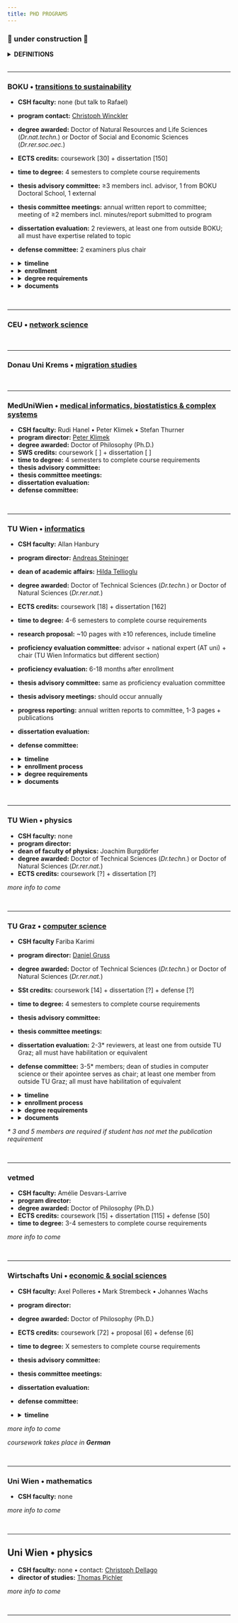 ```yaml
---
title: PHD PROGRAMS
---
```


### 🚧  under construction  🚧

<details><summary><b>DEFINITIONS</b></summary>
  
  - **advisor / supervisor** : these terms may be used interchangeably to denote the faculty member who is directly guiding your thesis research and shares responsibility for your professional development as a researcher; at CSH, usually <b>advisor</b> is used
  - **mentor** : at CSH, this term is most often used to refer to your advisor; in other programs (e.g. TU Graz) the term denotes another person (i.e. not your advisor) whom you consult for professional development purposes or advice, for instance especially if your career interests lie outside of academia
  - **Betreuer** : a habilitated faculty member at a university who can officially supervise a doctoral thesis
  - **habilitation / venia docendi** : an academic qualification required of faculty in AT (and other European countries) leading to the title of *Dr. habil* or Privatdozent/in; approximately equivalent to tenure in the US, or a position of associate or full professor \(US\) or senior lecturer \(UK\)
  - **director of studies / Studienleiter** : a faculty member at a university who can decide what counts toward degree requirements and approves that students have met the requirements for the degree
  - **thesis proposal / exposé / Dissertationskonzept** : a written document that outlines the goals, background, methods and approaches, timeline and planning for the thesis research; the specifics, such as required sections and length, vary among programs
  - **qualifying exam / proficiency evaluation / thesis proposal defense** : an oral examination in which the student's proposed thesis research as well as their knowledge of the field of study is interrogated by a committee of experts; this is not required by all programs and often follows submission of a **thesis proposal**
  - **educational agreement** : a binding agreement from the advisor committing to supervise the thesis research and dissertation until its completion; once signed, the student may choose to dissolve the agreement at any time, but the advisor may only petition to do so after a specified period (e.g. 5 years) if the thesis has not been completed
  - **thesis (advisory) committee** : a group of scholars with expertise in area\(s\) relevant to the thesis research and/or who may provide a broader perspective to help guide the dissertation
  - **thesis / dissertation / Doktorarbeit** : these words usually refer to the same thing, which is the written document that describes your  research and places this in the broader context of your field or discipline and makes clear what new knowledge your work has contributed as well as what future directions the inquiry might take; the dissertation should be an original work unless explicitly allowed otherwise  *(NOTE: the **thesis** and **Doktorarbeit** can be more precisely defined as the intellectual arguments rather than the document per se  – but these meanings are generally referenced interchangeably.)*
  - **cummulative dissertation / Manteldissertation** : a dissertation that incorporates publications or manuscripts directly (i.e. the dissertation is not "original" in the strictest sense) but still provides an original introduction and conclusion that places the research in context and outlines its contributions and future directions
  - **dissertation evaluation / dissertation review** : refers to the process of soliciting written critique and/or grading of the dissertation from a group of scholars with expertise in the area\(s\) most relevant to the thesis research; the reviews most often become part of the criteria reviewed by the **thesis defense committee** to arrive upon a final recommendation for conferral of the doctoral degree; ideally the reviewers also serve on the **thesis defense committee**; reviewers are often nominated by the student in consultation with their advisor
  - **defense / defensio / Verteidigung / Rigorosum / viva voce** : a public presentation of the concluded thesis research and defense of the arguments therein to a committee of experts \(**thesis defense committee**\) who will make a recommendation as to whether the doctoral degree should be conferred
  - **thesis defense committee / defensio commission / examination committee** : a group of scholars with expertise in the area\(s\) most relevant to the thesis research and who will evaluate whether the candidate has met the requirements for the doctoral degree; members are often nominated by the student in consultation with their advisor
    
</details>

<br />

---
### BOKU • [transitions to sustainability]()
- **CSH faculty:** none (but talk to Rafael)
- **program contact:** [Christoph Winckler](https://boku.ac.at/personen/person/16073745BD38FB0B)
- **degree awarded:** Doctor of Natural Resources and Life Sciences \(*Dr.nat.techn.*\) or Doctor of Social and Economic Sciences \(*Dr.rer.soc.oec.*\)
- **ECTS credits:** coursework \[30\] + dissertation \[150\]
- **time to degree:** 4 semesters to complete course requirements
- **thesis advisory committee:** ≥3 members incl. advisor, 1 from BOKU Doctoral School, 1 external
- **thesis committee meetings:** annual written report to committee; meeting of ≥2 members incl. minutes/report submitted to program
- **dissertation evaluation:** 2 reviewers, at least one from outside BOKU; all must have expertise related to topic
- **defense committee:** 2 examiners plus chair
- <details><summary><b>timeline</b></summary>
  
  - YR1 • develop thesis research proposal
  - YR1 • complete dissertation \(doctoral thesis\) agreement with advisor
  - YR2 • within 1 year of acceptance of dissertation agreement: enroll + submit exposé
  - YR2 • coursework + thesis research 
  - YR3 • coursework + thesis research
  - END • ≥2 months prior to completion: schedule tentative date for defense
  - END • ≥2 months prior to completion: dissertation submitted to dean of studies; dissertation shared with reviewers 
  - END • ~2 weeks prior to completion: defense

  </details>
- <details><summary><b>enrollment</b></summary>

  - contact:
  - prerequisites:
  - required documents:
  - process:

  </details>
- <details><summary><b>degree requirements</b></summary>
  
  - acceptance of dissertation agreement by program coordinator
  - courses: [see list](phdcourses.md#boku--transitions-to-sustainability)
  - publications: *nothing specified*
  - dissertation: original monograph *or* cummulative dissertation incl ≥2 first-author publications plus "framework paper"; require 2 hardcopies
  - defense: public presenation \(20-30 min\) and defense to examination committee

  </details>
- <details><summary><b>documents</b></summary>
  
  - [registration of doctoral project](https://boku.ac.at/fileadmin/data/H05000/H11100/_TEMP_/Studienangebot/3_Doktoratsstudien/Formulare/796764_T2S_Anmeldung_Projekt_Doktorat_2020_EN.docx)
  - [additional coursework](https://boku.ac.at/fileadmin/data/H05000/H11100/_TEMP_/Studienangebot/3_Doktoratsstudien/Formulare/796761-796769_Nachnominierung_2021_EN.docx)
  - [curriculum](https://boku.ac.at/fileadmin/data/H05000/H11100/_TEMP_/Studienangebot/3_Doktoratsstudien/Curricula/796761-769_Curriculum_Doktorat_2021U_EN.pdf)
  - [guidelines](https://boku.ac.at/fileadmin/data/H05000/H11100/_TEMP_/Studienangebot/3_Doktoratsstudien/Sonstiges/796761-769_Doktoratsrichtlinien_2021_EN.pdf)
 
  </details>
<br />

----
### CEU • [network science]()


<br />

---
### Donau Uni Krems • [migration studies]()

<br />


---
### MedUniWien • [medical informatics, biostatistics & complex systems]()
- **CSH faculty:** Rudi Hanel • Peter Klimek • Stefan Thurner
- **program director:** [Peter Klimek](https://www.complex-systems.meduniwien.ac.at/people/pklimek/)
- **degree awarded:** Doctor of Philosophy (Ph.D.)
- **SWS credits:** coursework \[ \] + dissertation \[ \]
- **time to degree:** 4 semesters to complete course requirements
- **thesis advisory committee:** 
- **thesis committee meetings:** 
- **dissertation evaluation:** 
- **defense committee:** 


<br />

---
### TU Wien • [informatics](https://informatics.tuwien.ac.at/doctoral/)
- **CSH faculty:** Allan Hanbury
- **program director:** [Andreas Steininger](https://informatics.tuwien.ac.at/people/andreas-steininger)
- **dean of academic affairs:** [Hilda Tellioglu](https://informatics.tuwien.ac.at/people/hilda-tellioglu)
- **degree awarded:** Doctor of Technical Sciences \(*Dr.techn.*\) or Doctor of Natural Sciences \(*Dr.rer.nat.*\)
- **ECTS credits:** coursework \[18\] + dissertation \[162\]
- **time to degree:** 4-6 semesters to complete course requirements
- **research proposal:** ~10 pages with ≥10 references, include timeline
- **proficiency evaluation committee:** advisor + national expert \(AT uni\) + chair \(TU Wien Informatics but different section\) 
- **proficiency evaluation:** 6-18 months after enrollment
- **thesis advisory committee:** same as proficiency evaluation committee
- **thesis advisory meetings:** should occur annually
- **progress reporting:** annual written reports to committee, 1-3 pages + publications
- **dissertation evaluation:** 
- **defense committee:**
- <details><summary><b>timeline</b></summary>
  
  - YR1 • develop thesis research proposal
  - YR1 • end of year \(or start YR2\): enroll
  - YR2 • coursework + thesis research
  - YR2 • 6 - 18 months after enrollment: proficiency evaluation
  - YR2 • upon successful proficiency evaluation: dissertation agreement
  - YR3 • coursework + thesis research
  - END • ≥3 months prior to completion: dissertation reviewers proposed to doctoral school for approval; draft shared with approved reviewers \* must be ≥2 months prior to submission of final dissertation
  - END • ≥2 months prior to completion: schedule tentative date for defense
  - END • ≥1 months prior to completion: final dissertation submitted to TU Graz; final dissertation shared with reviewers 
  - END • ~ 2 weeks prior to completion: defense

  </details>
- <details><summary><b>enrollment process</b></summary>
  
  - contact:
  - prerequisites:
  - required documents:
  - process:

  </details>
- <details><summary><b>degree requirements</b></summary>
  
  - qualifying exam: before end YR1; public presentation and defense of the thesis proposal to a thesis advisory committee; should have a manuscript submitted and have presented at a seminar or conference
  - courses: [see list](phdcourses.md#tu-wien-informatics)
  - publications: 3 first-author publications or conference proceedings; can be in any journal/discipline but with the goal top quartile (Q1) journals or high impact-factor journals; *exceptions are possible \- see \**
  - dissertation: cummulative dissertation is acceptable with permission of the advisor; in English; require 2 hardcopies
  - defense: public presenation \(30 min\)and defense of the disseration to a defense committee \(60 min\); 

  </details>
- <details><summary><b>documents</b></summary>
  
  - thesis proposal

  </details> 
<br />

---
### TU Wien • physics
- **CSH faculty:** none
- **program director:**
- **dean of faculty of physics:** Joachim Burgdörfer
- **degree awarded:** Doctor of Technical Sciences \(*Dr.techn.*\) or Doctor of Natural Sciences \(*Dr.rer.nat.*\)
- **ECTS credits:** coursework \[?\] + dissertation \[?\]

*more info to come*

<br />

---
### TU Graz • [computer science](https://www.tugraz.at/fakultaeten/csbme/studies/computer-science/doctorate-phd)
- **CSH faculty** Fariba Karimi
- **program director:** [Daniel Gruss](https://www.iaik.tugraz.at/person/daniel-gruss/)
- **degree awarded:** Doctor of Technical Sciences \(*Dr.techn.*\) or Doctor of Natural Sciences \(*Dr.rer.nat.*\)
- **SSt credits:** coursework \[14\] + dissertation \[?\] + defense \[?\]
- **time to degree:** 4 semesters to complete course requirements
- **thesis advisory committee:** 
- **thesis committee meetings:**
- **dissertation evaluation:** 2-3\* reviewers, at least one from outside TU Graz; all must have habilitation or equivalent
- **defense committee:** 3-5\* members; dean of studies in computer science or their apointee serves as chair; at least one member from outside TU Graz; all must have habilitation of equivalent
- <details><summary><b>timeline</b></summary>
  
  - YR1 • develop thesis research proposal
  - YR1 • end of year \(or start YR2\): enroll
  - YR2 • within 6 months of enrollment: qualifying exam
  - YR2 • upon successful qualifying exam: educational agreement
  - YR2 • coursework + thesis research 
  - YR3 • coursework + thesis research
  - END • ≥3 months prior to completion: dissertation reviewers proposed to doctoral school for approval; draft shared with approved reviewers \* must be ≥2 months prior to submission of final dissertation
  - END • ≥2 months prior to completion: schedule tentative date for defense
  - END • ≥1 months prior to completion: final dissertation submitted to TU Graz; final dissertation shared with reviewers 
  - END • ~ 2 weeks prior to completion: defense

  </details>
- <details><summary><b>enrollment process</b></summary>
  
  - contact:
  - prerequisites:
  - required documents:
  - process:

  </details>
- <details><summary><b>degree requirements</b></summary>
  
  - qualifying exam: before end YR1; public presentation and defense of the thesis proposal to a thesis advisory committee; should have a manuscript submitted and have presented at a seminar or conference
  - courses: [see list](phdcourses.md#tu-graz--computer-science--informatics)
  - publications: 3 first-author publications or conference proceedings; can be in any journal/discipline but with the goal top quartile (Q1) journals or high impact-factor journals; *exceptions are possible \- see \**
  - dissertation: cummulative dissertation is acceptable with permission of the advisor; in English; require 2 hardcopies
  - defense: public presenation \(30 min\)and defense of the disseration to a defense committee \(60 min\); 

  </details>
- <details><summary><b>documents</b></summary>
  
  - thesis proposal
  - annual report
  - [curriculum](https://www.tugraz.at/fileadmin/public/Studierende_und_Bedienstete/Information/Doctoral_Schools/Curriculum_Doctoral_Programme_Natural_Sciences_as_of_1.10.2020.pdf)
  - [statutes *will be updated 2023*](https://www.tugraz.at/fileadmin/public/Studierende_und_Bedienstete/Information/Doctoral_Schools/Statutes_Doctoral_School_Computer_Science_English_1.10.2020.pdf)
 
  </details>
  
*\* 3 and 5 members are required if student has not met the publication requirement*

<br />

---
### vetmed
- **CSH faculty:** Amélie Desvars-Larrive
- **program director:**
- **degree awarded:** Doctor of Philosophy (Ph.D.)
- **ECTS credits:** coursework \[15\] + dissertation \[115\] + defense \[50\]
- **time to degree:** 3-4 semesters to complete course requirements

*more info to come*

<br />

---
### Wirtschafts Uni • [economic & social sciences](https://www.wu.ac.at/en/programs/doctoral-phd-programs/phd-program-in-economic-and-social-sciences/overview/)
- **CSH faculty:** Axel Polleres • Mark Strembeck • Johannes Wachs
- **program director:**
- **degree awarded:** Doctor of Philosophy (Ph.D.)
- **ECTS credits:** coursework \[72\] + proposal \[6\] + defense \[6\]
- **time to degree:** X semesters to complete course requirements
- **thesis advisory committee:** 
- **thesis committee meetings:**
- **dissertation evaluation:**
- **defense committee:** 
- <details><summary><b>timeline</b></summary>
  
  - YR1 • develop thesis research proposal
  - YR1 • end of year \(or start YR2\): enroll
  - YR2 • within 6 months of enrollment: qualifying exam
  - YR2 • upon successful qualifying exam: educational agreement
  - YR2 • coursework + thesis research 
  - YR3 • coursework + thesis research
  - END • ≥3 months prior to completion: dissertation reviewers proposed to doctoral school for approval; draft shared with approved reviewers \* must be ≥2 months prior to submission of final dissertation
  - END • ≥2 months prior to completion: schedule tentative date for defense
  - END • ≥1 months prior to completion: final dissertation submitted to TU Graz; final dissertation shared with reviewers 
  - END • ~ 2 weeks prior to completion: defense

  </details>

*more info to come*

*coursework takes place in **German***

<br />

---
### Uni Wien • mathematics
- **CSH faculty:** none

*more info to come*

<br />

---
## Uni Wien • physics
- **CSH faculty:** none • contact: [Christoph Dellago](https://comp-phys.univie.ac.at/dellago/)
- **director of studies:** [Thomas Pichler](https://ufind.univie.ac.at/de/person.html?id=7297) 
  
*more info to come*

<br />

---
